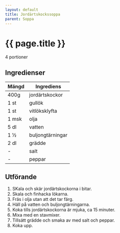 ```yaml
---
layout: default
title: Jordärtskockssoppa
parent: Soppa
---
```


# {{ page.title }}

4 portioner

## Ingredienser

Mängd|Ingrediens
------------ | -------------
400g|jordärtskockor
1 st|gullök
1 st|vitlöksklyfta
1 msk|olja
5 dl|vatten
1 ½|buljongtärningar
2 dl|grädde
\-|salt
\-|peppar


## Utförande
1. SKala och skär jordärtskockorna i bitar.
2. Skala och finhacka lökarna.
3. Fräs i olja utan att det tar färg.
4. Häll på vatten och buljongtärningarna.
5. Koka tills jordärtskockorna är mjuka, ca 15 minuter.
6. Mixa med en stavmixer.
7. Tillsätt grädde och smaka av med salt och peppar.
8. Koka upp.
